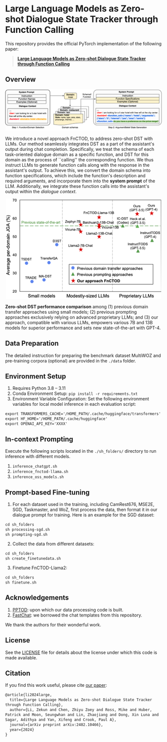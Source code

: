 # Large Language Models as Zero-shot Dialogue State Tracker through Function Calling
This repository provides the official PyTorch implementation of the following paper: 
> [**Large Language Models as Zero-shot Dialogue State Tracker through Function Calling**](https://arxiv.org/abs/2402.10466) <br>

## Overview
<p align="center"><img src="./pics/overview.png" alt="teaser" width="800px" /></p>

We introduce a novel approach FnCTOD, to address zero-shot DST with LLMs. Our method seamlessly integrates DST as a part of the assistant's output during chat completion. Specifically, we treat the schema of each task-oriented dialogue domain as a specific function, and DST for this domain as the process of ``calling'' the corresponding function. We thus instruct LLMs to generate function calls along with the response in the assistant's output. To achieve this, we convert the domain schema into function specifications, which include the function's description and required arguments, and incorporate them into the **system prompt** of the LLM. Additionally, we integrate these function calls into the assistant's output within the *dialogue context*.

<p align="center"><img src="./pics/crown-jewel2.png" alt="teaser" width="500px" /></p>

**Zero-shot DST performance comparison** among (1) previous domain transfer approaches using small models; (2) previous prompting approaches exclusively relying on advanced proprietary LLMs; and (3) our approach, compatible with various LLMs, empowers various 7B and 13B models for superior performance and sets new state-of-the-art with GPT-4.

## Data Preparation
The detailed instruction for preparing the benchmark dataset MultiWOZ and pre-training corpora (optional) are provided in the `./data` folder.

## Environment Setup
1. Requires Python 3.8 &ndash; 3.11
2. Conda Environment Setup: `pip install -r requirements.txt`
3. Environment Variable Configuration: Set the following environment variables for local model inference in each evaluation script:
```
export TRANSFORMERS_CACHE='/HOME_PATH/.cache/huggingface/transformers'
export HF_HOME='/HOME_PATH/.cache/huggingface'
export OPENAI_API_KEY='XXXX'
```

## In-context Prompting
Execute the following scripts located in the `./sh_folders/` directory to run inference with different models.
   1. `inference_chatgpt.sh`
   2. `inference_fnctod-llama.sh`
   3. `inference_oss_models.sh`

## Prompt-based Fine-tuning
1. For each dataset used in the training, including CamRest676, MSE2E, SGD, Taskmaster, and WoZ, first process the data, then format it in our dialogue prompt for training. Here is an example for the SGD dataset:
```
cd sh_folders
sh processing-sgd.sh
sh prompting-sgd.sh

```
2. Collect the data from different datasets: 
```
cd sh_folders
sh create_finetunedata.sh
```

3. Finetune FnCTOD-Llama2:
```
cd sh_folders
sh finetune.sh
```

## Acknowledgements
1. [PPTOD](https://github.com/awslabs/pptod): upon which our data processing code is built. 
2. [FastChat](https://github.com/lm-sys/FastChat): we borrowed the chat templates from this repository.

We thank the authors for their wonderful work.

## License
See the [LICENSE](./LICENSE) file for details about the license under which this code is made available.

## Citation
If you find this work useful, please cite [our paper](https://arxiv.org/abs/2402.10466):
```
@article{li2024large,
  title={Large Language Models as Zero-shot Dialogue State Tracker through Function Calling},
  author={Li, Zekun and Chen, Zhiyu Zoey and Ross, Mike and Huber, Patrick and Moon, Seungwhan and Lin, Zhaojiang and Dong, Xin Luna and Sagar, Adithya and Yan, Xifeng and Crook, Paul A},
  journal={arXiv preprint arXiv:2402.10466},
  year={2024}
}
```
